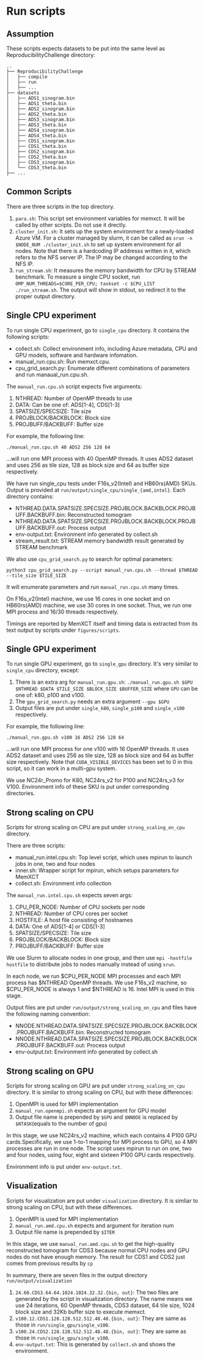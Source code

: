 # Run scripts

## Assumption

These scripts expects datasets to be put into the same level as ReproducibilityChallenge directory:

```
..
├── ReproducibilityChallenge
│   ├── compile
│   ├── run
│   ├── ...
├── datasets
│   ├── ADS1_sinogram.bin
│   ├── ADS1_theta.bin
│   ├── ADS2_sinogram.bin
│   ├── ADS2_theta.bin
│   ├── ADS3_sinogram.bin
│   ├── ADS3_theta.bin
│   ├── ADS4_sinogram.bin
│   ├── ADS4_theta.bin
│   ├── CDS1_sinogram.bin
│   ├── CDS1_theta.bin
│   ├── CDS2_sinogram.bin
│   ├── CDS2_theta.bin
│   ├── CDS3_sinogram.bin
│   └── CDS3_theta.bin
├── ...
```

## Common Scripts

There are three scripts in the top directory.

1. `para.sh`: This script set environment variables for memxct. It will be called by other scripts. Do not use it drectly.
2. `cluster_init.sh`: It sets up the system environment for a newly-loaded Azure VM. For a cluster managed by slurm, it can be called as `srun -n $NODE_NUM ./cluster_init.sh` to set up system environment for all nodes. Note that there is a hardcoding IP addresss written in it, which refers to the NFS server IP. The IP may be changed according to the NFS IP.
3. `run_stream.sh`: It measures the memory bandwidth for CPU by STREAM benchmark. To measure a single CPU socket, run `OMP_NUM_THREADS=$CORE_PER_CPU; taskset -c $CPU_LIST ./run_stream.sh`. The output will show in stdout, so redirect it to the proper output directory.

## Single CPU experiment

To run single CPU experiment, go to `single_cpu` directory. It contains the following scripts:

- collect.sh: Collect environment info, including Azure metadata, CPU and GPU models, software and hardware infomation.
- manual_run.cpu.sh: Run memxct.cpu.
- cpu_grid_search.py: Enumerate different combinations of parameters and run manaual_run.cpu.sh.

The `manual_run.cpu.sh` script expects five arguments:

1. NTHREAD: Number of OpenMP threads to use
2. DATA: Can be one of: ADS[1-4], CDS[1-3]
3. SPATSIZE/SPECSIZE: Tile size
4. PROJBLOCK/BACKBLOCK: Block size
5. PROJBUFF/BACKBUFF: Buffer size

For example, the following line:

```shell
./manual_run.cpu.sh 40 ADS2 256 128 64
```

...will run one MPI process with 40 OpenMP threads. It uses ADS2 dataset and uses 256 as tile size, 128 as block size and 64 as buffer size respectively.

We have run single_cpu tests under F16s_v2(Intel) and HB60rs(AMD) SKUs. Output is provided at `run/output/single_cpu/single_{amd,intel}`. Each directory contains:

- NTHREAD.DATA.SPATSIZE.SPECSIZE.PROJBLOCK.BACKBLOCK.PROJBUFF.BACKBUFF.bin: Reconstructed tomogram
- NTHREAD.DATA.SPATSIZE.SPECSIZE.PROJBLOCK.BACKBLOCK.PROJBUFF.BACKBUFF.out: Process output
- env-output.txt: Environment info generated by collect.sh
- stream_result.txt: STREAM memory bandwidth result generated by STREAM benchmark

We also use `cpu_grid_search.py` to search for optimal parameters:

```shell
python3 cpu_grid_search.py --script manual_run.cpu.sh --thread $THREAD --tile_size $TILE_SIZE
```

It will enumerate parameters and run `manual_run.cpu.sh` many times.

On F16s_v2(Intel) machine, we use 16 cores in one socket and on HB60rs(AMD) machine, we use 30 cores in one socket. Thus, we run one MPI process and 16/30 threads respectively.

Timings are reported by MemXCT itself and timing data is extracted from its text output by scripts under `figures/scripts`.

## Single GPU experiment

To run single GPU experiment, go to `single_gpu` directory. It's very similar to `single_cpu` directory, except:

1. There is an extra arg for `manual_run.gpu.sh`: `./manual_run.gpu.sh $GPU $NTHREAD $DATA $TILE_SIZE $BLOCK_SIZE $BUFFER_SIZE` where `GPU` can be one of: k80, p100 and v100.
2. The `gpu_grid_search.py` needs an extra argument `--gpu $GPU`
3. Output files are put under `single_k80`, `single_p100` and `single_v100` respectively.

For example, the following line:

```shell
./manual_run.gpu.sh v100 16 ADS2 256 128 64
```

...will run one MPI process for one v100 with 16 OpenMP threads. It uses ADS2 dataset and uses 256 as tile size, 128 as block size and 64 as buffer size respectively. Note that `CUDA_VISIBLE_DEVICES` has been set to 0 in this script, so it can work in a multi-gpu system.

We use NC24r_Promo for K80, NC24rs_v2 for P100 and NC24rs_v3 for V100. Environment info of these SKU is put under corresponding directories.

## Strong scaling on CPU

Scripts for strong scaling on CPU are put under `strong_scaling_on_cpu` directory.

There are three scripts:

- manual_run.intel.cpu.sh: Top level script, which uses mpirun to launch jobs in one, two and four nodes
- inner.sh: Wrapper script for mpirun, which setups parameters for MemXCT
- collect.sh: Environment info collection

The `manual_run.intel.cpu.sh` expects seven args:

1. CPU_PER_NODE: Number of CPU sockets per node
2. NTHREAD: Number of CPU cores per socket
3. HOSTFILE: A host file consisting of hostnames
4. DATA: One of ADS[1-4] or CDS[1-3]
5. SPATSIZE/SPECSIZE: Tile size
6. PROJBLOCK/BACKBLOCK: Block size
7. PROJBUFF/BACKBUFF: Buffer size

We use Slurm to allocate nodes in one group, and then use `mpi -hostfile hostfile` to distribute jobs to nodes manually instead of using `srun`.

In each node, we run $CPU_PER_NODE MPI processes and each MPI process has $NTHREAD OpenMP threads. We use F16s_v2 machine, so $CPU_PER_NODE is always 1 and $NTHREAD is 16. Intel MPI is used in this stage.

Output files are put under `run/output/strong_scaling_on_cpu` and files have the following naming convention:

- NNODE.NTHREAD.DATA.SPATSIZE.SPECSIZE.PROJBLOCK.BACKBLOCK.PROJBUFF.BACKBUFF.bin: Reconstructed tomogram
- NNODE.NTHREAD.DATA.SPATSIZE.SPECSIZE.PROJBLOCK.BACKBLOCK.PROJBUFF.BACKBUFF.out: Process output
- env-output.txt: Environment info generated by collect.sh

## Strong scaling on GPU

Scripts for strong scaling on GPU are put under `strong_scaling_on_cpu` directory. It is similar to strong scaling on CPU, but with these differences:

1. OpenMPI is used for MPI implementation
2. `manual_run.openmpi.sh` expects an argument for GPU model
3. Output file name is prepended by `$GPU` and `$NNODE` is replaced by `$NTASK`(equals to the number of gpu)

In this stage, we use NC24rs_v2 machine, which each contains 4 P100 GPU cards.Specifically, we use 1-to-1 mapping for MPI process to GPU, so 4 MPI processes are run in one node. The script uses mpirun to run on one, two and four nodes, using four, eight and sixteen P100 GPU cards respectively.

Environment info is put under `env-output.txt`.

## Visualization

Scripts for visualization are put under `visualization` directory. It is simliar to strong scaling on CPU, but with these differences.

1. OpenMPI is used for MPI implementation
2. `manual_run.amd.cpu.sh` expects and argument for iteration num
3. Output file name is prepended by `$ITER`

In this stage, we use `manual_run.amd.cpu.sh` to get the high-quality reconstructed tomogram for CDS3 because normal CPU nodes and GPU nodes do not have enough memory. The result for CDS1 and CDS2 just comes from previous results by `cp`

In summary, there are seven files in the output directory `run/output/visualization`

1. `24.60.CDS3.64.64.1024.1024.32.32.{bin, out}`: The two files are generated by the script in visualization directory. The name means we use 24 iterations, 60 OpenMP threads, CDS3 dataset, 64 tile size, 1024 block size and 32Kb buffer size to execute memxct.
2. `v100.12.CDS1.128.128.512.512.48.48.{bin, out}`: They are same as those in `run/single_gpu/single_v100`.
3. `v100.24.CDS2.128.128.512.512.48.48.{bin, out}`: They are same as those in `run/single_gpu/single_v100`.
4. `env-output.txt`: This is generated by `collect.sh` and shows the environment.
